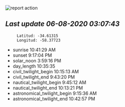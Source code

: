 ![report action](https://github.com/matiasz8/actions-for-reports/workflows/report%20action/badge.svg?branch=develop) 


## *****Last update 06-08-2020 03:07:43*****



		 Latitud: -34.61315
		 Longitud: -58.37723

 - sunrise 	 10:41:29 AM
 - sunset 	 9:17:04 PM
 - solar_noon 	 3:59:16 PM
 - day_length 	 10:35:35
 - civil_twilight_begin 	 10:15:13 AM
 - civil_twilight_end 	 9:43:20 PM
 - nautical_twilight_begin 	 9:45:12 AM
 - nautical_twilight_end 	 10:13:21 PM
 - astronomical_twilight_begin 	 9:15:36 AM
 - astronomical_twilight_end 	 10:42:57 PM
